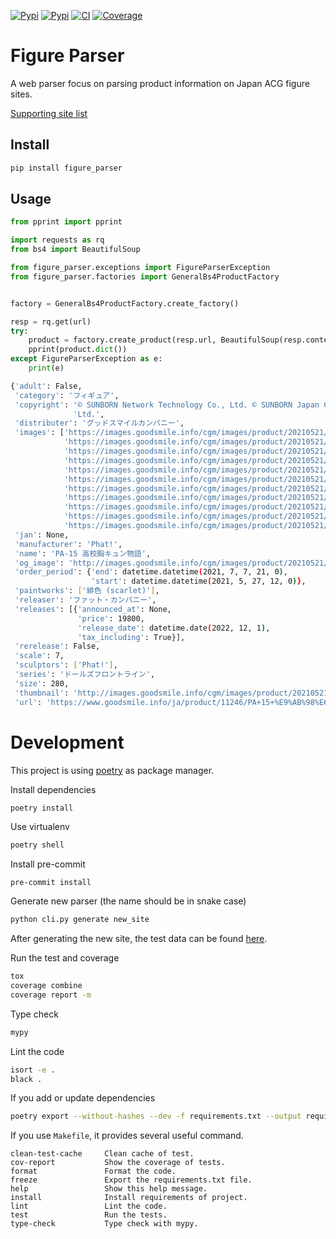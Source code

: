 [![Pypi](https://img.shields.io/pypi/pyversions/figure_parser.svg?style=flat-square)](https://pypi.org/project/figure_parser/)
[![Pypi](https://img.shields.io/pypi/v/figure_parser.svg?style=flat-square)](https://pypi.org/project/figure_parser/)
[![CI](https://img.shields.io/endpoint.svg?url=https%3A%2F%2Factions-badge.atrox.dev%2FFigureHook%2Ffigure_parser%2Fbadge%3Fref%3Dmain&style=flat-square)](https://actions-badge.atrox.dev/FigureHook/figure_parser/goto?ref=main)
[![Coverage](https://img.shields.io/coveralls/github/FigureHook/figure_parser?style=flat-square)](https://coveralls.io/github/FigureHook/figure_parser)

# Figure Parser
A web parser focus on parsing product information on Japan ACG figure sites.

[Supporting site list](SUPPORT_SITES.md)

## Install
```bash
pip install figure_parser
```

## Usage
```py
from pprint import pprint

import requests as rq
from bs4 import BeautifulSoup

from figure_parser.exceptions import FigureParserException
from figure_parser.factories import GeneralBs4ProductFactory


factory = GeneralBs4ProductFactory.create_factory()

resp = rq.get(url)
try:
    product = factory.create_product(resp.url, BeautifulSoup(resp.content, 'lxml'))
    pprint(product.dict())
except FigureParserException as e:
    print(e)
```
```sh
{'adult': False,
 'category': 'フィギュア',
 'copyright': '© SUNBORN Network Technology Co., Ltd. © SUNBORN Japan Co., '
              'Ltd.',
 'distributer': 'グッドスマイルカンパニー',
 'images': ['https://images.goodsmile.info/cgm/images/product/20210521/11246/85011/large/346a0402da0a835b6969105e77c7bf7f.jpg',
            'https://images.goodsmile.info/cgm/images/product/20210521/11246/85012/large/e1fb5ad64d58498477611082c7219759.jpg',
            'https://images.goodsmile.info/cgm/images/product/20210521/11246/85013/large/cad59d379e0ac60b8d386eee93253502.jpg',
            'https://images.goodsmile.info/cgm/images/product/20210521/11246/85014/large/4e4957b4783cc9b8cc6e6101aaf346b3.jpg',
            'https://images.goodsmile.info/cgm/images/product/20210521/11246/85015/large/9bf879603be71259f2d673a84d1b3b2a.jpg',
            'https://images.goodsmile.info/cgm/images/product/20210521/11246/85016/large/f464915a47d744441a0574e97016e8d0.jpg',
            'https://images.goodsmile.info/cgm/images/product/20210521/11246/85017/large/f8ae4c2ebfb05d3b3c2c9a427d9dd9af.jpg',
            'https://images.goodsmile.info/cgm/images/product/20210521/11246/85018/large/d03ebd90e1fd832e5909deba3c78432c.jpg',
            'https://images.goodsmile.info/cgm/images/product/20210521/11246/85019/large/1a4421435c14c53857d5125c0f3da4aa.jpg',
            'https://images.goodsmile.info/cgm/images/product/20210521/11246/85020/large/eede36da01b9ab86ba35a3e5f30a8394.jpg',
            'https://images.goodsmile.info/cgm/images/product/20210521/11246/85021/large/8afccdd56243497830857ec612374266.jpg'],
 'jan': None,
 'manufacturer': 'Phat!',
 'name': 'PA-15 高校胸キュン物語',
 'og_image': 'http://images.goodsmile.info/cgm/images/product/20210521/11246/85023/medium/b1a1a49e9bb72ebd95670ca757e22735.jpg',
 'order_period': {'end': datetime.datetime(2021, 7, 7, 21, 0),
                  'start': datetime.datetime(2021, 5, 27, 12, 0)},
 'paintworks': ['緋色 (scarlet)'],
 'releaser': 'ファット・カンパニー',
 'releases': [{'announced_at': None,
               'price': 19800,
               'release_date': datetime.date(2022, 12, 1),
               'tax_including': True}],
 'rerelease': False,
 'scale': 7,
 'sculptors': ['Phat!'],
 'series': 'ドールズフロントライン',
 'size': 280,
 'thumbnail': 'http://images.goodsmile.info/cgm/images/product/20210521/11246/85023/medium/b1a1a49e9bb72ebd95670ca757e22735.jpg',
 'url': 'https://www.goodsmile.info/ja/product/11246/PA+15+%E9%AB%98%E6%A0%A1%E8%83%B8%E3%82%AD%E3%83%A5%E3%83%B3%E7%89%A9%E8%AA%9E.html'}
```

# Development

This project is using [poetry](https://python-poetry.org/) as package manager.

Install dependencies
```sh
poetry install
```

Use virtualenv
```sh
poetry shell
```

Install pre-commit
```
pre-commit install
```

Generate new parser (the name should be in snake case)
```sh
python cli.py generate new_site
```
After generating the new site, the test data can be found [here](figure_parser/main/tests/test_parsers/product_case).

Run the test and coverage
```sh
tox
coverage combine
coverage report -m
```

Type check
```sh
mypy
```

Lint the code
```sh
isort -e .
black .
```

If you add or update dependencies
```sh
poetry export --without-hashes --dev -f requirements.txt --output requirements.txt
```

If you use `Makefile`, it provides several useful command.
```
clean-test-cache     Clean cache of test.
cov-report           Show the coverage of tests.
format               Format the code.
freeze               Export the requirements.txt file.
help                 Show this help message.
install              Install requirements of project.
lint                 Lint the code.
test                 Run the tests.
type-check           Type check with mypy.
```
